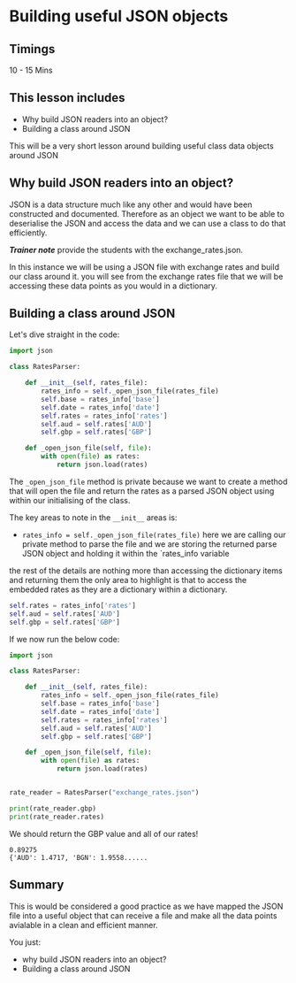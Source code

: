 # Building useful JSON objects

## Timings

10 - 15 Mins

## This lesson includes

* Why build JSON readers into an object?
* Building a class around JSON


This will be a very short lesson around building useful class data objects around JSON 

## Why build JSON readers into an object?

JSON is a data structure much like any other and would have been constructed and documented. Therefore as an object we want to be able to deserialise the JSON and access the data and we can use a class to do that efficiently.

***Trainer note*** provide the students with the exchange_rates.json.

In this instance we will be using a JSON file with exchange rates and build our class around it. you will see from the exchange rates file that we will be accessing these data points as you would in a dictionary.

## Building a class around JSON

Let's dive straight in the code:

```python
import json

class RatesParser:

    def __init__(self, rates_file):
        rates_info = self._open_json_file(rates_file)
        self.base = rates_info['base']
        self.date = rates_info['date']
        self.rates = rates_info['rates']
        self.aud = self.rates['AUD']
        self.gbp = self.rates['GBP']

    def _open_json_file(self, file):
        with open(file) as rates:
            return json.load(rates)
```

The `_open_json_file` method is private because we want to create a method that will open the file and return the rates as a parsed JSON object using within our initialising of the class.

The key areas to note in the `__init__` areas is:

* `rates_info = self._open_json_file(rates_file)` here we are calling our private method to parse the file and we are storing the returned parse JSON object and holding it within the `rates_info variable

the rest of the details are nothing more than accessing the dictionary items and returning them the only area to highlight is that to access the embedded rates as they are a dictionary within a dictionary.

```python
self.rates = rates_info['rates']
self.aud = self.rates['AUD']
self.gbp = self.rates['GBP']
```
    
If we now run the below code:

```python
import json

class RatesParser:

    def __init__(self, rates_file):
        rates_info = self._open_json_file(rates_file)
        self.base = rates_info['base']
        self.date = rates_info['date']
        self.rates = rates_info['rates']
        self.aud = self.rates['AUD']
        self.gbp = self.rates['GBP']

    def _open_json_file(self, file):
        with open(file) as rates:
            return json.load(rates)


rate_reader = RatesParser("exchange_rates.json")

print(rate_reader.gbp)
print(rate_reader.rates)
```

We should return the GBP value and all of our rates!

```text
0.89275
{'AUD': 1.4717, 'BGN': 1.9558......
```

## Summary

This is would be considered a good practice as we have mapped the JSON file into a useful object that can receive a file and make all the data points avialable in a clean and efficient manner.

You just:
* why build JSON readers into an object?
* Building a class around JSON